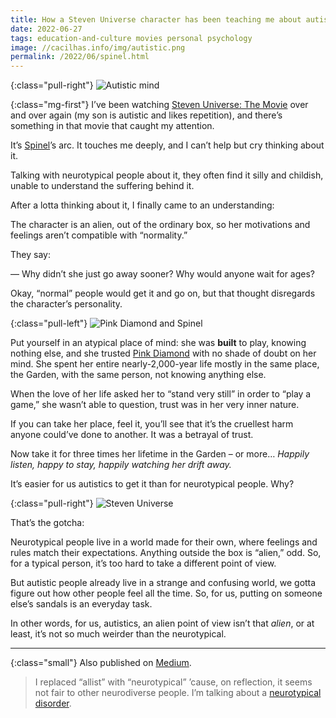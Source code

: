 ```yaml
---
title: How a Steven Universe character has been teaching me about autistic empathy
date: 2022-06-27
tags: education-and-culture movies personal psychology
image: //cacilhas.info/img/autistic.png
permalink: /2022/06/spinel.html
---
```

[medium]: https://cacilhas.medium.com/how-a-steven-universe-character-has-been-teaching-me-about-autistic-empathy-bf2da980834a
[ntsyndrome]: https://www.thestonkingsteps.com/thoughts-on-autism/neurotypical-syndrome-a-live-long-disorder/
[pink-diamond]: https://steven-universe.fandom.com/wiki/Pink_Diamond
[spinel]: https://steven-universe.fandom.com/wiki/Spinel
[the-movie]: https://steven-universe.fandom.com/wiki/Steven_Universe:_The_Movie

{:class="pull-right"} <img alt="Autistic mind" src="{{{ image }}}" />

{:class="mg-first"} I’ve been watching [Steven Universe: The Movie][the-movie]
over and over again (my son is autistic and likes repetition), and there’s
something in that movie that caught my attention.

It’s [Spinel][spinel]’s arc. It touches me deeply, and I can’t help but cry
thinking about it.

Talking with neurotypical people about it, they often find it silly and
childish, unable to understand the suffering behind it.

After a lotta thinking about it, I finally came to an understanding:

The character is an alien, out of the ordinary box, so her motivations and
feelings aren’t compatible with “normality.”

They say:

— Why didn’t she just go away sooner? Why would anyone wait for ages?

Okay, “normal” people would get it and go on, but that thought disregards the
character’s personality.

{:class="pull-left"} <img alt="Pink Diamond and Spinel" src="//cacilhas.info/img/steven-universe/pink-diamond-spinel.jpg" />

Put yourself in an atypical place of mind: she was **built** to play, knowing
nothing else, and she trusted [Pink Diamond][pink-diamond] with no shade of
doubt on her mind. She spent her entire nearly-2,000-year life mostly in the
same place, the Garden, with the same person, not knowing anything else.

When the love of her life asked her to “stand very still” in order to “play a
game,” she wasn’t able to question, trust was in her very inner nature.

If you can take her place, feel it, you’ll see that it’s the cruellest harm anyone
could’ve done to another. It was a betrayal of trust.

Now take it for three times her lifetime in the Garden – or more…
*Happily listen, happy to stay, happily watching her drift away.*

It’s easier for us autistics to get it than for neurotypical people. Why?

{:class="pull-right"} <img src="//cacilhas.info/img/steven-universe/fly.jpg" alt="Steven Universe" />

That’s the gotcha:

Neurotypical people live in a world made for their own, where feelings and rules
match their expectations. Anything outside the box is “alien,” odd. So, for a
typical person, it’s too hard to take a different point of view.

But autistic people already live in a strange and confusing world, we gotta
figure out how other people feel all the time. So, for us, putting on someone
else’s sandals is an everyday task.

In other words, for us, autistics, an alien point of view isn’t that *alien*, or
at least, it’s not so much weirder than the neurotypical.

-----

{:class="small"} Also published on [Medium][medium].

> I replaced “allist” with “neurotypical” ’cause, on reflection, it seems not
> fair to other neurodiverse people. I’m talking about a
> [neurotypical disorder][ntsyndrome].